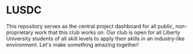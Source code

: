 # LUSDC

This repository serves as the central project dashboard for all public, non-proprietary work that this club works on. Our club is open for all Liberty University students of all skill levels to apply their skills in an industry-like environment. Let's make something amazing together!